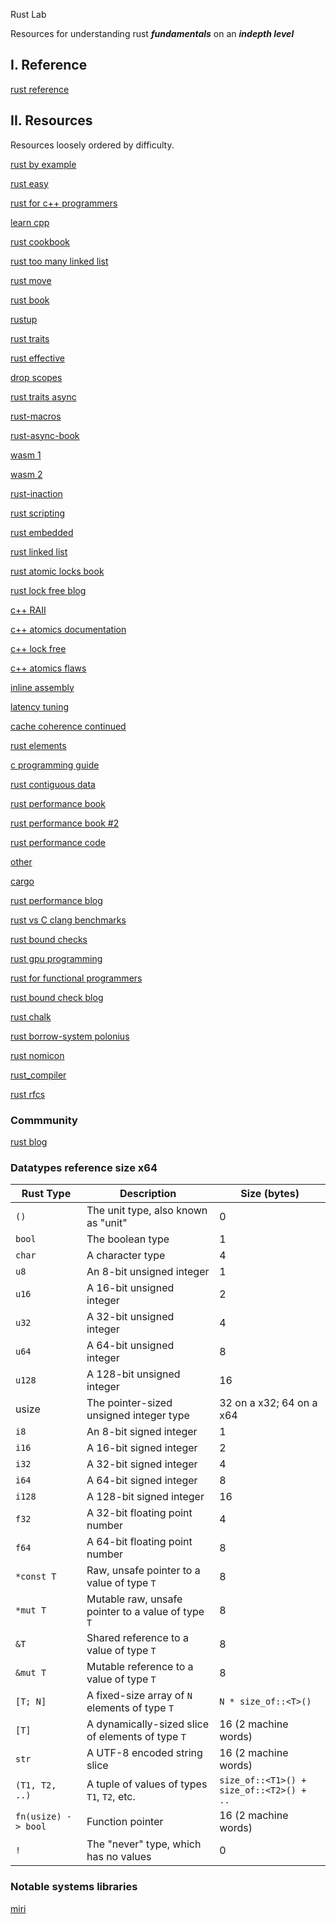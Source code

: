  Rust Lab

Resources for understanding rust **_fundamentals_** on an **_indepth level_**

## I. Reference

[rust reference](https://doc.rust-lang.org/reference/introduction.html)

## II. Resources
  
Resources loosely ordered by difficulty.

[rust by example](https://doc.rust-lang.org/rust-by-example/index.html)

[rust easy](https://dhghomon.github.io/easy_rust/Chapter_0.html)

[rust for c++ programmers](https://aminb.gitbooks.io/rust-for-c/content/index.html)

[learn cpp](https://www.learncpp.com/)

[rust cookbook](https://rust-lang-nursery.github.io/rust-cookbook/intro.html)

[rust too many linked list](https://rust-unofficial.github.io/too-many-lists/)

[rust move](https://move-language.github.io/move/)
    
[rust book](https://doc.rust-lang.org/book/)

[rustup](https://rust-lang.github.io/rustup/index.html)
  
[rust traits](https://github.com/pretzelhammer/rust-blog/blob/master/posts/tour-of-rusts-standard-library-traits.md)

[rust effective](https://www.lurklurk.org/effective-rust/cover.html)

[drop scopes](https://doc.rust-lang.org/reference/destructors.html#destructors)

[rust traits async](https://rust-lang.github.io/async-book/02_execution/02_future.html)

[rust-macros](https://danielkeep.github.io/tlborm/book/README.html)
  
[rust-async-book](https://github.com/rust-lang/async-book)

[wasm 1](https://rustwasm.github.io/docs/book/)

[wasm 2](https://rustwasm.github.io/wasm-bindgen/)
 
[rust-inaction](https://www.rustinaction.com/)

[rust scripting](https://rhai.rs/book/)

[rust embedded](https://docs.rust-embedded.org/book/)

[rust linked list](https://rust-unofficial.github.io/too-many-lists/)
  
[rust atomic locks book](https://www.goodreads.com/en/book/show/63291820)

[rust lock free blog](https://morestina.net/blog/749/exploring-lock-free-rust-2-atomics)

[c++ RAII](https://en.cppreference.com/w/cpp/language/raii)

[c++ atomics documentation](https://en.cppreference.com/w/cpp/atomic/memory_order)

[c++ lock free](https://en.cppreference.com/w/cpp/atomic/atomic/is_lock_free)

[c++ atomics flaws](https://plv.mpi-sws.org/c11comp/popl15.pdf)

[inline assembly](https://doc.rust-lang.org/reference/inline-assembly.html)

[latency tuning](https://rigtorp.se/low-latency-guide/)

[cache coherence continued](https://marabos.nl/atomics/hardware.html)

[rust elements](https://github.com/ferrous-systems/elements-of-rust)

[c programming guide](https://beej.us/guide/bgc/html/split/)

[rust contiguous data](https://github.com/paulkernfeld/contiguous-data-in-rust)

[rust performance book](https://nnethercote.github.io/perf-book/title-page.html)

[rust performance book #2](https://www.amazon.com/Rust-High-Performance-performance-applications/dp/178839948X)

[rust performance code](https://github.com/PacktPublishing/Rust-High-Performance)

[other](https://quinedot.github.io/rust-learning/index.html)

[cargo](https://doc.rust-lang.org/cargo/)

[rust performance blog](http://troubles.md/posts/rust-optimization/)

[rust vs C clang benchmarks](https://benchmarksgame-team.pages.debian.net/benchmarksgame/fastest/rust-clang.html)

[rust bound checks](https://github.com/Shnatsel/bounds-check-cookbook/)

[rust gpu programming](https://rust-gpu.github.io/Rust-CUDA/)

[rust for functional programmers](https://dr-knz.net/rust-for-functional-programmers.pdf)

[rust bound check blog]([https://shnatsel.medium.com/how-to-avoid-bounds-checks-in-rust-without-unsafe-f65e618b4c1e])

[rust chalk](https://rust-lang.github.io/chalk/book/what_is_chalk.html)

[rust borrow-system polonius](https://github.com/rust-lang/polonius)

[rust nomicon](https://doc.rust-lang.org/nomicon/intro.html)

[rust_compiler](https://rustc-dev-guide.rust-lang.org/building/how-to-build-and-run.html)

[rust rfcs](https://rust-lang.github.io/rfcs/introduction.html)

### Commmunity

[rust blog](https://users.rust-lang.org/)

### Datatypes reference size x64

| Rust Type | Description | Size (bytes) |
|-----------|-------------|-------------|
| `()`      | The unit type, also known as "unit" | 0 |
| `bool`    | The boolean type | 1 |
| `char`    | A character type | 4 |
| `u8`      | An 8-bit unsigned integer | 1 |
| `u16`     | A 16-bit unsigned integer | 2 |
| `u32`     | A 32-bit unsigned integer | 4 |
| `u64`     | A 64-bit unsigned integer | 8 |
| `u128`    | A 128-bit unsigned integer | 16 |
| usize   | The pointer-sized unsigned integer type | 32 on a x32; 64 on a x64|
| `i8`      | An 8-bit signed integer | 1 |
| `i16`     | A 16-bit signed integer | 2 |
| `i32`     | A 32-bit signed integer | 4 |
| `i64`     | A 64-bit signed integer | 8 |
| `i128`    | A 128-bit signed integer | 16 |
| `f32`     | A 32-bit floating point number | 4 |
| `f64`     | A 64-bit floating point number | 8 |
| `*const T` | Raw, unsafe pointer to a value of type `T` | 8 |
| `*mut T`  | Mutable raw, unsafe pointer to a value of type `T` | 8 |
| `&T`      | Shared reference to a value of type `T` | 8 |
| `&mut T`  | Mutable reference to a value of type `T` | 8 |
| `[T; N]`  | A fixed-size array of `N` elements of type `T` | `N * size_of::<T>()` |
| `[T]`     | A dynamically-sized slice of elements of type `T` | 16 (2 machine words) |
| `str`     | A UTF-8 encoded string slice | 16 (2 machine words) |
| `(T1, T2, ..)` | A tuple of values of types `T1`, `T2`, etc. | `size_of::<T1>() + size_of::<T2>() + ..` |
| `fn(usize) -> bool` | Function pointer | 16 (2 machine words) |
| `!`      | The "never" type, which has no values | 0 |


### Notable systems libraries

[miri](https://github.com/rust-lang/miri)
